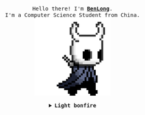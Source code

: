 <p align="center">
  <br>
  <samp>
    Hello there! I'm <b><a rel="nofollow noopener noreferrer" target="_blank" href="https://github.com/figcoco">BenLong</a></b>.
    <br>I'm a Computer Science Student from China.<br>

</samp>

  <img src="https://github.com/figcoco/figcoco/blob/main/hollor_knight3.gif" width="200" alt=""/>

</p>


<details align="center">

<summary> <b> <samp> Light bonfire </samp></b></summary>
<samp>
 <b><h2 style="color: #fc6203">B O N F I R E &nbsp; L I T !</h2> </b>

<img src="https://github.com/figcoco/figcoco/blob/main/bonefire.gif" width="200" alt=""/>

Current Project: <a href="https://github.com/figcoco/CubeGS">A 3dgs Project.</a>


</samp>
</details>
